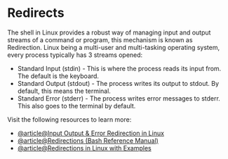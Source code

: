# Redirects

The shell in Linux provides a robust way of managing input and output streams of a command or program, this mechanism is known as Redirection. Linux being a multi-user and multi-tasking operating system, every process typically has 3 streams opened:

- Standard Input (stdin) - This is where the process reads its input from. The default is the keyboard.
- Standard Output (stdout) - The process writes its output to stdout. By default, this means the terminal.
- Standard Error (stderr) - The process writes error messages to stderr. This also goes to the terminal by default.

Visit the following resources to learn more:

- [@article@Input Output & Error Redirection in Linux](https://linuxhandbook.com/redirection-linux/)
- [@article@Redirections (Bash Reference Manual)](https://www.gnu.org/software/bash/manual/html_node/Redirections.html)
- [@article@Redirections in Linux with Examples](https://linuxopsys.com/redirections-in-linux-with-examples)
